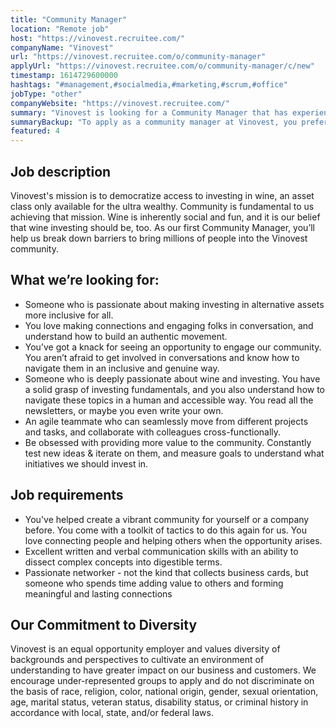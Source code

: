 ```yaml
---
title: "Community Manager"
location: "Remote job"
host: "https://vinovest.recruitee.com/"
companyName: "Vinovest"
url: "https://vinovest.recruitee.com/o/community-manager"
applyUrl: "https://vinovest.recruitee.com/o/community-manager/c/new"
timestamp: 1614729600000
hashtags: "#management,#socialmedia,#marketing,#scrum,#office"
jobType: "other"
companyWebsite: "https://vinovest.recruitee.com/"
summary: "Vinovest is looking for a Community Manager that has experience in: #management, #socialmedia, #marketing."
summaryBackup: "To apply as a community manager at Vinovest, you preferably need to have some knowledge of: #management, #socialmedia, #scrum."
featured: 4
---
```


## Job description

Vinovest's mission is to democratize access to investing in wine, an asset class only available for the ultra wealthy. Community is fundamental to us achieving that mission. Wine is inherently social and fun, and it is our belief that wine investing should be, too. As our first Community Manager, you’ll help us break down barriers to bring millions of people into the Vinovest community.

## What we’re looking for:

*   Someone who is passionate about making investing in alternative assets more inclusive for all.
*   You love making connections and engaging folks in conversation, and understand how to build an authentic movement.
*   You’ve got a knack for seeing an opportunity to engage our community. You aren’t afraid to get involved in conversations and know how to navigate them in an inclusive and genuine way.
*   Someone who is deeply passionate about wine and investing. You have a solid grasp of investing fundamentals, and you also understand how to navigate these topics in a human and accessible way. You read all the newsletters, or maybe you even write your own.
*   An agile teammate who can seamlessly move from different projects and tasks, and collaborate with colleagues cross-functionally.
*   Be obsessed with providing more value to the community. Constantly test new ideas & iterate on them, and measure goals to understand what initiatives we should invest in.

## Job requirements

*   You've helped create a vibrant community for yourself or a company before. You come with a toolkit of tactics to do this again for us. You love connecting people and helping others when the opportunity arises.
*   Excellent written and verbal communication skills with an ability to dissect complex concepts into digestible terms.
*   Passionate networker - not the kind that collects business cards, but someone who spends time adding value to others and forming meaningful and lasting connections

## Our Commitment to Diversity

Vinovest is an equal opportunity employer and values diversity of backgrounds and perspectives to cultivate an environment of understanding to have greater impact on our business and customers. We encourage under-represented groups to apply and do not discriminate on the basis of race, religion, color, national origin, gender, sexual orientation, age, marital status, veteran status, disability status, or criminal history in accordance with local, state, and/or federal laws.
